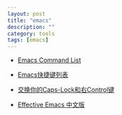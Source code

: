 ```yaml
---
layout: post
title: "emacs"
description: ""
category: tools
tags: [emacs]
---
```


+ [Emacs Command List](http://lpn.rnbhq.org/tools/xemacs/emacs_ref.html)

+ [Emacs快捷键列表](http://aifreedom.com/technology/112)

+ [交换你的Caps-Lock和右Control键](http://emacser.com/capslock.htm)

+ [Effective Emacs 中文版](http://blog.csdn.net/DelphiNew/article/details/2053676)

